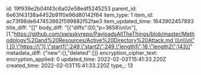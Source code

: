 id: 19f939e2b04f43c6a02e58edf5245253
parent_id: 6e63f43138a4452b91f0e96d80142f64
item_type: 1
item_id: ac73f98de647453982f599882f52fae3
item_updated_time: 1643902457893
title_diff: "[]"
body_diff: "[{\"diffs\":[[0,\"p=3658\\\n\\\n\"],[1,\"https://github.com/swisskyrepo/PayloadsAllTheThings/blob/master/Methodology%20and%20Resources/Active%20Directory%20Attack.md \\\n\\\n\"],[0,\"https://\"]],\"start1\":249,\"start2\":249,\"length1\":16,\"length2\":143}]"
metadata_diff: {"new":{},"deleted":[]}
encryption_cipher_text: 
encryption_applied: 0
updated_time: 2022-02-03T15:41:33.220Z
created_time: 2022-02-03T15:41:33.220Z
type_: 13